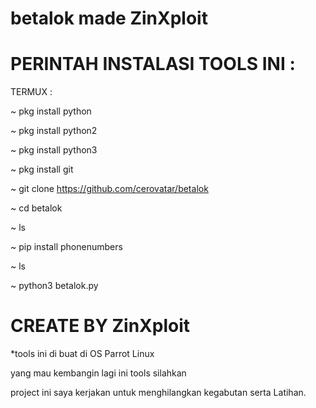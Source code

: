 # betalok made ZinXploit

# PERINTAH INSTALASI TOOLS INI :

TERMUX :

~ pkg install python

~ pkg install python2

~ pkg install python3

~ pkg install git 

~ git clone https://github.com/cerovatar/betalok

~ cd betalok

~ ls

~ pip install phonenumbers

~ ls

~ python3 betalok.py

# CREATE BY ZinXploit

*tools ini di buat di OS Parrot Linux

yang mau kembangin lagi ini tools silahkan

project ini saya kerjakan untuk menghilangkan kegabutan serta Latihan.
